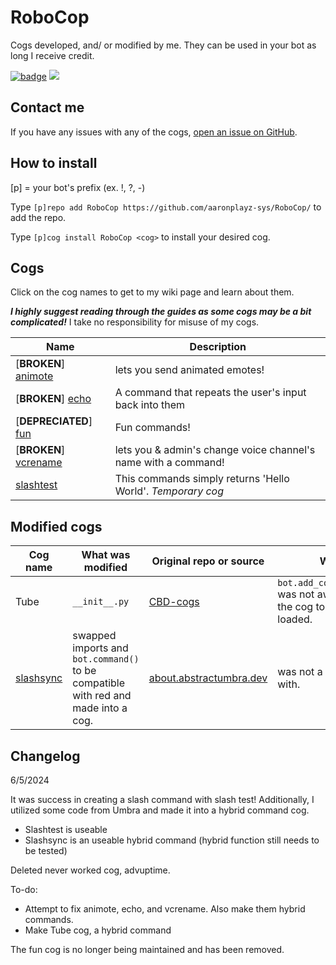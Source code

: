 # RoboCop

Cogs developed, and/ or modified by me. They can be used in your bot as long I receive credit.

[![badge](https://img.shields.io/badge/AaronPlayz-RoboCop_Cogs-blueviolet?logo=python&logoColor=blueviolet)](https://aaronplayzgaming.gq/) [![](https://img.shields.io/badge/Red%20DiscordBot-V3-red.svg)](https://github.com/Cog-Creators/Red-DiscordBot)

## Contact me

If you have any issues with any of the cogs, <a href="https://github.com/aaronplayz-sys/RoboCop/issues">open an issue on GitHub</a>.

## How to install

[p] = your bot's prefix (ex. !, ?, -)

Type `[p]repo add RoboCop https://github.com/aaronplayz-sys/RoboCop/` to add the repo.

Type `[p]cog install RoboCop <cog>` to install your desired cog.

## Cogs

Click on the cog names to get to my wiki page and learn about them.

***I highly suggest reading through the guides as some cogs may be a bit complicated!*** 
I take no responsibility for misuse of my cogs.

| Name | Description |
| --- | --- |
| [**BROKEN**] [animote](https://github.com/aaronplayz-sys/RoboCop/tree/main/animote) | lets you send animated emotes! |
| [**BROKEN**] [echo](https://github.com/aaronplayz-sys/RoboCop/tree/main/echo) | A command that repeats the user's input back into them |
| [**DEPRECIATED**] [fun](https://github.com/aaronplayz-sys/RoboCop/tree/main/fun) | Fun commands! |
| [**BROKEN**] [vcrename](https://github.com/aaronplayz-sys/RoboCop/tree/main/vcrename) | lets you & admin's change voice channel's name with a command! |
| [slashtest](https://github.com/aaronplayz-sys/RoboCop/tree/main/slashtest) | This commands simply returns 'Hello World'. *Temporary cog*

## Modified cogs

| Cog name | What was modified | Original repo or source | Why? |
| --- | --- | --- | --- |
| Tube | `__init__.py` | [CBD-cogs](https://gitlab.com/CrunchBangDev/cbd-cogs) | `bot.add_cog(Tube(bot))` was not awaited cause the cog to not be loaded. |
| [slashsync](https://github.com/aaronplayz-sys/RoboCop/tree/main/slashsync) | swapped imports and `bot.command()` to be compatible with red and made into a cog. | [about.abstractumbra.dev](https://about.abstractumbra.dev/discord.py/2023/01/29/sync-command-example.html) | was not a cog to begin with.

## Changelog
6/5/2024

It was success in creating a slash command with slash test! Additionally, I utilized some code from Umbra and made it into a hybrid command cog.

- Slashtest is useable
- Slashsync is an useable hybrid command (hybrid function still needs to be tested)

Deleted never worked cog, advuptime.

To-do:
- Attempt to fix animote, echo, and vcrename. Also make them hybrid commands.
- Make Tube cog, a hybrid command

The fun cog is no longer being maintained and has been removed.